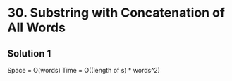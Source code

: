 # 30. Substring with Concatenation of All Words

## Solution 1

Space = O(words)
Time = O((length of s) \* words^2)
